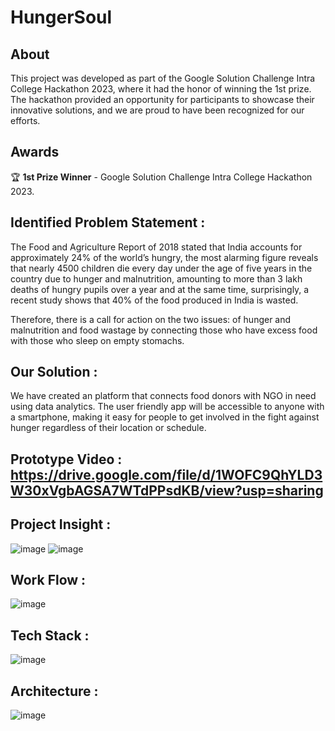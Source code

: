# HungerSoul

## About
This project was developed as part of the Google Solution Challenge Intra College Hackathon 2023, where it had the honor of winning the 1st prize. The hackathon provided an opportunity for participants to showcase their innovative solutions, and we are proud to have been recognized for our efforts.

## Awards
🏆 **1st Prize Winner** - Google Solution Challenge Intra College Hackathon 2023.

## Identified Problem Statement : 
The Food and Agriculture Report of 2018 stated that India accounts for approximately 24% of the world’s hungry, the most alarming figure reveals that nearly 4500 children die every day under the age of five years in the country due to hunger and malnutrition, amounting to more than 3 lakh deaths of hungry pupils over a year and at the same time, surprisingly,  a recent study shows that 40% of the food produced in India is wasted.

Therefore, there is a call for action on the two issues: of hunger and malnutrition and food wastage by connecting those who have excess food with those who sleep on empty stomachs.

## Our Solution :
We have created an platform that connects food donors with NGO in need using data analytics.
The user friendly app will be accessible to anyone with a smartphone, making it easy for people to get
involved in the fight against hunger regardless of their location or schedule.

## Prototype Video : https://drive.google.com/file/d/1WOFC9QhYLD3W30xVgbAGSA7WTdPPsdKB/view?usp=sharing

## Project Insight :
![image](https://github.com/Avijit2002/HungerSoul_FullStack/assets/89923957/e4a2db23-272f-46ff-9da8-21cb1e9bc181)
![image](https://github.com/Avijit2002/HungerSoul_FullStack/assets/89923957/1dd64f35-e208-4e52-b0d7-5d1702806eaf)


## Work Flow :
![image](https://github.com/Avijit2002/HungerSoul_FullStack/assets/89923957/c696020e-64da-46c0-a3b1-5da012580060)

## Tech Stack :
![image](https://github.com/Avijit2002/HungerSoul_FullStack/assets/89923957/cce03ba6-39c8-41de-9d0e-18bd5f87683d)

## Architecture :
![image](https://github.com/Avijit2002/HungerSoul_FullStack/assets/89923957/bdb1d341-9e4d-42fe-9803-21bc717d13b6)

